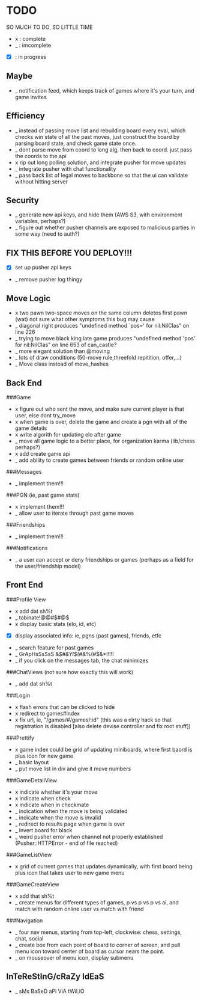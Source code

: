 TODO
====
SO MUCH TO DO, SO LITTLE TIME
*  x  : complete
*  _  : imcomplete
* [x] : in progress

Maybe
-----
* _ notification feed, which keeps track of games where it's your turn, and game invites

Efficiency
----------
* _ instead of passing move list and rebuilding board every eval, which checks win state of all the past moves, just construct the board by parsing board state, and check game state once.
* _ dont parse move from coord to long alg, then back to coord. just pass the coords to the api
* x rip out long polling solution, and integrate pusher for move updates
* _ integrate pusher with chat functionality
* _ pass back list of legal moves to backbone so that the ui can validate without hitting server

Security
--------
* _ generate new api keys, and hide them (AWS S3, with environment variables, perhaps?)
* _ figure out whether pusher channels are exposed to malicious parties in some way (need to auth?)

FIX THIS BEFORE YOU DEPLOY!!!
-----------------------------
* [x] set up pusher api keys
* _ remove pusher log thingy

Move Logic
----------
* x two pawn two-space moves on the same column deletes first pawn (wat) not sure what other symptoms this bug may cause
* _ diagonal right produces "undefined method `pos=' for nil:NilClas" on line 226
* _ trying to move black king late game produces "undefined method 'pos' for nil:NilClas" on line 653 of can_castle?
* _ more elegant solution than @moving
* _ lots of draw conditions (50-move rule,threefold repitition, offer,...)
* _ Move class instead of move_hashes

Back End
--------
###Game
* x figure out who sent the move, and make sure current player is that user, else dont try_move
* x when game is over, delete the game and create a pgn with all of the game details
* x write algorith for updating elo after game
* _ move all game logic to a better place, for organization karma (lib/chess perhaps?)
* x add create game api
* _ add ability to create games between friends or random online user

###Messages
* _ implement them!!!

###PGN (ie, past game stats)
* x implement them!!!
* _ allow user to iterate through past game moves

###Friendships
* _ implement them!!!

###Notifications
* _ a user can accept or deny friendships or games (perhaps as a field for the user/friendship model)

Front End
---------

###Profile View
* x add dat sh%t
* _ tabinate!@@#$#@$
* x display basic stats (elo, id, etc)
* [x] display associated info: ie, pgns (past games), friends, etfc
* _ search feature for past games
* _ GrApHsSsSsS &*$#&YI$(*#&%(#$&*!!!!!
* _ if you click on the messages tab, the chat minimizes

###ChatViews (not sure how exactly this will work)
* _ add dat sh%t

###Login
* x flash errors that can be clicked to hide
* x redirect to games#index
* x fix url, ie, "/games/#/games/:id" (this was a dirty hack so that registration is disabled [also delete devise controller and fix root stuff])

###Prettify
* x game index could be grid of updating miniboards, where first baord is plus icon for new game
* _ basic layout
* _ put move list in div and give it move numbers

###GameDetailView
* x indicate whether it's your move
* x indicate when check
* x indicate when in checkmate
* _ indication when the move is being validated
* _ indicate when the move is invalid
* _ redirect to results page when game is over
* _ invert board for black
* _ weird pusher error when channel not properly established (Pusher::HTTPError - end of file reached)

###GameListView
* x grid of current games that updates dynamically, with first board being plus icon that takes user to new game menu

###GameCreateView
* x add that sh%t
* _ create menus for different types of games, p vs p vs p vs ai, and match with random online user vs match with friend

###Navigation
* _ four nav menus, starting from top-left, clockwise: chess, settings, chat, social
* _ create box from each point of board to corner of screen, and pull menu icon toward center of board as cursor nears the point.
* _ on mouseover of menu icon, display submenu

InTeReStInG/cRaZy IdEaS
-----------------------
* _ sMs BaSeD aPi ViA tWiLiO
